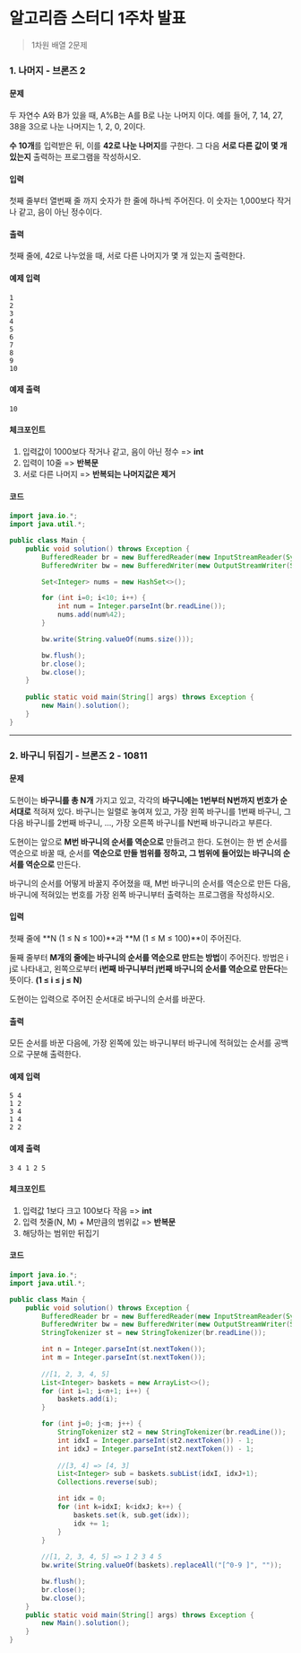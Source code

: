 # 알고리즘 스터디 1주차 발표

> 1차원 배열 2문제



### 1. 나머지 - 브론즈 2

#### 문제

두 자연수 A와 B가 있을 때, A%B는 A를 B로 나눈 나머지 이다. 예를 들어, 7, 14, 27, 38을 3으로 나눈 나머지는 1, 2, 0, 2이다. 

**수 10개**를 입력받은 뒤, 이를 **42로 나눈 나머지**를 구한다. 그 다음 **서로 다른 값이 몇 개 있는지** 출력하는 프로그램을 작성하시오.

#### 입력

첫째 줄부터 열번째 줄 까지 숫자가 한 줄에 하나씩 주어진다. 이 숫자는 1,000보다 작거나 같고, 음이 아닌 정수이다.

#### 출력

첫째 줄에, 42로 나누었을 때, 서로 다른 나머지가 몇 개 있는지 출력한다.



#### 예제 입력

```
1
2
3
4
5
6
7
8
9
10
```

#### 예제 출력

```
10
```



#### 체크포인트

1. 입력값이 1000보다 작거나 같고, 음이 아닌 정수 => **int**
2. 입력이 10줄 => **반복문**
3. 서로 다른 나머지 => **반복되는 나머지값은 제거**



#### 코드

```java
import java.io.*;
import java.util.*;

public class Main {
    public void solution() throws Exception {
        BufferedReader br = new BufferedReader(new InputStreamReader(System.in));
        BufferedWriter bw = new BufferedWriter(new OutputStreamWriter(System.out));

        Set<Integer> nums = new HashSet<>();

        for (int i=0; i<10; i++) {
            int num = Integer.parseInt(br.readLine());
            nums.add(num%42);
        }

        bw.write(String.valueOf(nums.size()));

        bw.flush();
        br.close();
        bw.close();
    }
    
    public static void main(String[] args) throws Exception {
        new Main().solution();
    }
}
```



---



### 2. 바구니 뒤집기 - 브론즈 2 - 10811

#### 문제

도현이는 **바구니를 총 N개** 가지고 있고, 각각의 **바구니에는 1번부터 N번까지 번호가 순서대로** 적혀져 있다. 바구니는 일렬로 놓여져 있고, 가장 왼쪽 바구니를 1번째 바구니, 그 다음 바구니를 2번째 바구니, ..., 가장 오른쪽 바구니를 N번째 바구니라고 부른다. 

도현이는 앞으로 **M번 바구니의 순서를 역순으로** 만들려고 한다. 도현이는 한 번 순서를 역순으로 바꿀 때, 순서를 **역순으로 만들 범위를 정하고, 그 범위에 들어있는 바구니의 순서를 역순으로** 만든다.

바구니의 순서를 어떻게 바꿀지 주어졌을 때, M번 바구니의 순서를 역순으로 만든 다음, 바구니에 적혀있는 번호를 가장 왼쪽 바구니부터 출력하는 프로그램을 작성하시오.

#### 입력

첫째 줄에 **N (1 ≤ N ≤ 100)**과 **M (1 ≤ M ≤ 100)**이 주어진다.

둘째 줄부터 **M개의 줄에는 바구니의 순서를 역순으로 만드는 방법**이 주어진다. 방법은 i j로 나타내고, 왼쪽으로부터 **i번째 바구니부터 j번째 바구니의 순서를 역순으로 만든다**는 뜻이다. **(1 ≤ i ≤ j ≤ N)**

도현이는 입력으로 주어진 순서대로 바구니의 순서를 바꾼다.

#### 출력

모든 순서를 바꾼 다음에, 가장 왼쪽에 있는 바구니부터 바구니에 적혀있는 순서를 공백으로 구분해 출력한다.



#### 예제 입력

```
5 4
1 2
3 4
1 4
2 2
```

#### 예제 출력

```
3 4 1 2 5
```



#### 체크포인트

1. 입력값 1보다 크고 100보다 작음 => **int**
2. 입력 첫줄(N, M) + M만큼의 범위값 => **반복문**
3. 해당하는 범위만 뒤집기



#### 코드

```java
import java.io.*;
import java.util.*;

public class Main {
    public void solution() throws Exception {
        BufferedReader br = new BufferedReader(new InputStreamReader(System.in));
        BufferedWriter bw = new BufferedWriter(new OutputStreamWriter(System.out));
        StringTokenizer st = new StringTokenizer(br.readLine());

        int n = Integer.parseInt(st.nextToken());
        int m = Integer.parseInt(st.nextToken());
		
        //[1, 2, 3, 4, 5]
        List<Integer> baskets = new ArrayList<>();
        for (int i=1; i<n+1; i++) {
            baskets.add(i);
        }

        for (int j=0; j<m; j++) {
            StringTokenizer st2 = new StringTokenizer(br.readLine());
            int idxI = Integer.parseInt(st2.nextToken()) - 1;
            int idxJ = Integer.parseInt(st2.nextToken()) - 1;
			
            //[3, 4] => [4, 3]
            List<Integer> sub = baskets.subList(idxI, idxJ+1);
            Collections.reverse(sub);

            int idx = 0;
            for (int k=idxI; k<idxJ; k++) {
                baskets.set(k, sub.get(idx));
                idx += 1;
            }
        }
		
        //[1, 2, 3, 4, 5] => 1 2 3 4 5
        bw.write(String.valueOf(baskets).replaceAll("[^0-9 ]", ""));

        bw.flush();
        br.close();
        bw.close();
    }
    public static void main(String[] args) throws Exception {
        new Main().solution();
    }
}
```

